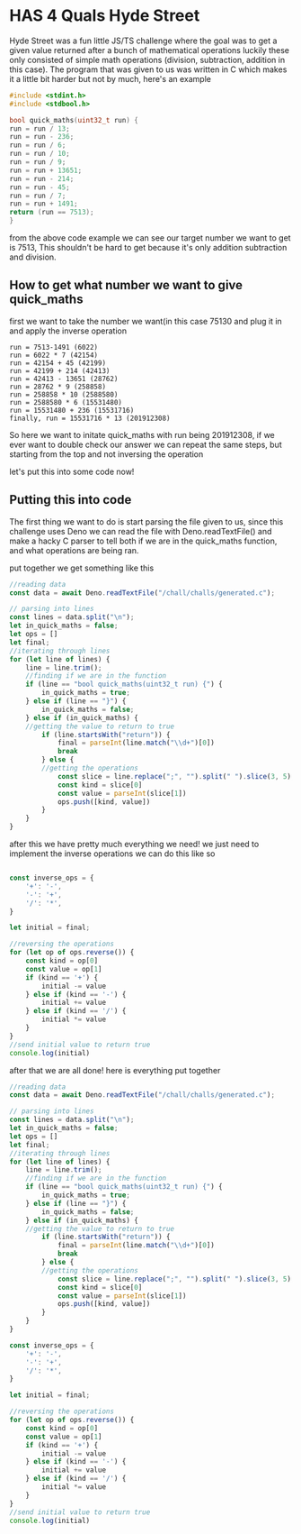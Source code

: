 # HAS 4 Quals Hyde Street
Hyde Street was a fun little JS/TS challenge where the goal was to get a given value returned after a bunch of mathematical operations luckily these only consisted of simple math operations (division, subtraction, addition in this case). The program that was given to us was written in C which makes it a little bit harder but not by much, here's an example
```C
#include <stdint.h>
#include <stdbool.h>

bool quick_maths(uint32_t run) {
run = run / 13;
run = run - 236;
run = run / 6;
run = run / 10;
run = run / 9;
run = run + 13651;
run = run - 214;
run = run - 45;
run = run / 7;
run = run + 1491;
return (run == 7513);
}
```

from the above code example we can see our target number we want to get is 7513, This shouldn't be hard to get because it's only addition subtraction and division.

## How to get what number we want to give quick_maths
first we want to take the number we want(in this case 75130 and plug it in and apply the inverse operation
```
run = 7513-1491 (6022)
run = 6022 * 7 (42154)
run = 42154 + 45 (42199)
run = 42199 + 214 (42413)
run = 42413 - 13651 (28762)
run = 28762 * 9 (258858)
run = 258858 * 10 (2588580)
run = 2588580 * 6 (15531480)
run = 15531480 + 236 (15531716)
finally, run = 15531716 * 13 (201912308)
```
So here we want to initate quick_maths with run being 201912308, if we ever want to double check our answer we can repeat the same steps, but starting from the top and not inversing the operation 

let's put this into some code now!

## Putting this into code

The first thing we want to do is start parsing the file given to us, since this challenge uses Deno we can read the file with Deno.readTextFile() and make a hacky C parser to tell both if we are in the quick_maths function, and what operations are being ran.

put together we get something like this
```js
//reading data
const data = await Deno.readTextFile("/chall/challs/generated.c");

// parsing into lines
const lines = data.split("\n");
let in_quick_maths = false;
let ops = []
let final;
//iterating through lines
for (let line of lines) {
    line = line.trim();
    //finding if we are in the function
    if (line == "bool quick_maths(uint32_t run) {") {
        in_quick_maths = true;
    } else if (line == "}") {
        in_quick_maths = false;
    } else if (in_quick_maths) {
    //getting the value to return to true
        if (line.startsWith("return")) {
            final = parseInt(line.match("\\d+")[0])
            break
        } else {
        //getting the operations
            const slice = line.replace(";", "").split(" ").slice(3, 5);
            const kind = slice[0]
            const value = parseInt(slice[1])
            ops.push([kind, value])
        }
    }
}
```
after this we have pretty much everything we need! we just need to implement the inverse operations we can do this like so

```js

const inverse_ops = {
    '+': '-',
    '-': '+',
    '/': '*',
}

let initial = final;

//reversing the operations
for (let op of ops.reverse()) {
    const kind = op[0]
    const value = op[1]
    if (kind == '+') {
        initial -= value
    } else if (kind == '-') {
        initial += value
    } else if (kind == '/') {
        initial *= value
    }
}
//send initial value to return true
console.log(initial)
```
after that we are all done! here is everything put together

```js
//reading data
const data = await Deno.readTextFile("/chall/challs/generated.c");

// parsing into lines
const lines = data.split("\n");
let in_quick_maths = false;
let ops = []
let final;
//iterating through lines
for (let line of lines) {
    line = line.trim();
    //finding if we are in the function
    if (line == "bool quick_maths(uint32_t run) {") {
        in_quick_maths = true;
    } else if (line == "}") {
        in_quick_maths = false;
    } else if (in_quick_maths) {
    //getting the value to return to true
        if (line.startsWith("return")) {
            final = parseInt(line.match("\\d+")[0])
            break
        } else {
        //getting the operations
            const slice = line.replace(";", "").split(" ").slice(3, 5);
            const kind = slice[0]
            const value = parseInt(slice[1])
            ops.push([kind, value])
        }
    }
}

const inverse_ops = {
    '+': '-',
    '-': '+',
    '/': '*',
}

let initial = final;

//reversing the operations
for (let op of ops.reverse()) {
    const kind = op[0]
    const value = op[1]
    if (kind == '+') {
        initial -= value
    } else if (kind == '-') {
        initial += value
    } else if (kind == '/') {
        initial *= value
    }
}
//send initial value to return true
console.log(initial)
```

